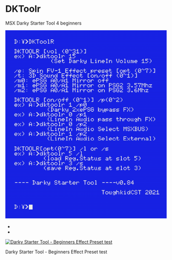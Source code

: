 # DKToolr
 MSX Darky Starter Tool 4 beginners

![MSX Darky Starter Tool 4 beginners](DKToolR.jpg)

*
*
[![Darky Starter Tool - Beginners Effect Preset test](https://yt-embed.herokuapp.com/embed?v=UbZ_WyOio24)](https://youtu.be/UbZ_WyOio24 "Darky Starter Tool - Beginners Effect Preset test")

 Darky Starter Tool - Beginners Effect Preset test
